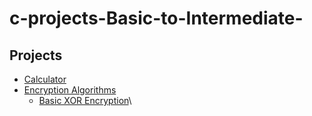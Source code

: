 # c-projects-Basic-to-Intermediate-

## Projects
- [Calculator](https://github.com/BG4zi/c-projects-Basic-to-Intermediate-/tree/main/calculator)
- [Encryption Algorithms](https://github.com/BG4zi/c-projects-Basic-to-Intermediate-/tree/main/encryptions/)
  - [Basic XOR Encryption](https://github.com/BG4zi/c-projects-Basic-to-Intermediate-/tree/main/encryptions/Basic%20XOR%20Encryption)\
